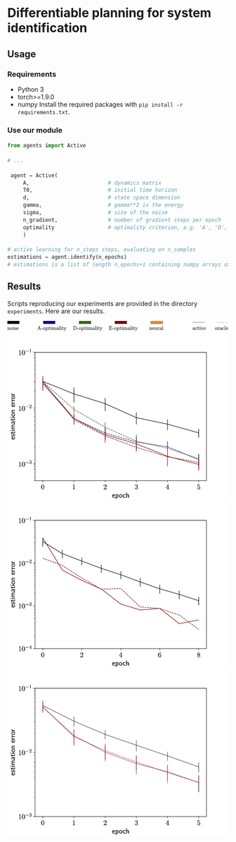 # Differentiable planning for system identification

## Usage


### Requirements
* Python 3
* torch>=1.9.0
* numpy
Install the required packages with `pip install -r requirements.txt`.


### Use our module


```python
from agents import Active

# ... 

 agent = Active(
     A,                         # dynamics matrix              
     T0,                        # initial time horizon
     d,                         # state space dimension
     gamma,                     # gamma**2 is the energy
     sigma,                     # size of the noise
     n_gradient,                # number of gradient steps per epoch
     optimality                 # optimality criterion, e.g. 'A', 'D', 'E', or 'T'
     )

# active learning for n_steps steps, evaluating on n_samples
estimations = agent.identify(n_epochs)
# estimations is a list of length n_epochs+1 containing numpy arrays of shape (d, d)

```


## Results

Scripts reproducing our experiments are provided in the directory `experiments`. Here are our results.


![Different criteria](results/legend.png )
![Different criteria](results/oracles.png )
![Estimation at long time](results/long_time.png )
![Random matrices](results/random.png )
